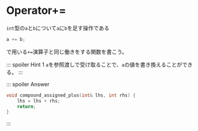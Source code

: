 # Operator+=
`int`型の`a`と`b`について`a`に`b`を足す操作である

```cpp
a += b;
```

で用いる`+=`演算子と同じ働きをする関数を書こう。

::: spoiler Hint 1
`a`を参照渡しで受け取ることで、`a`の値を書き換えることができる。
:::

::: spoiler Answer
```cpp
void compound_assigned_plus(int& lhs, int rhs) {
    lhs = lhs + rhs;
    return;
}
```
:::